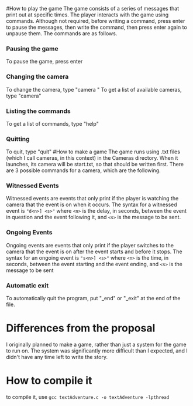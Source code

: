 #How to play the game
The game consists of a series of messages that print out at specific times. The player interacts with the game using commands. Although not required, before writing a command, press enter to pause the messages, then write the command, then press enter again to unpause them. The commands are as follows.
### Pausing the game
To pause the game, press enter
### Changing the camera
To change the camera, type "camera <name>"
To get a list of available cameras, type "camera"
### Listing the commands
To get a list of commands, type "help"
### Quitting
To quit, type "quit"
#How to make a game
The game runs using .txt files (which I call cameras, in this context) in the Cameras directory. When it launches, its camera will be start.txt, so that should be written first. There are 3 possible commands for a camera, which are the following.
### Witnessed Events
Witnessed events are events that only print if the player is watching the camera that the event is on when it occurs. The syntax for a witnessed event is `"d<n>] <s>"` where `<n>` is the delay, in seconds, between the event in question and the event following it, and `<s>` is the message to be sent.
### Ongoing Events
Ongoing events are events that only print if the player switches to the camera that the event is on after the event starts and before it stops. The syntax for an ongoing event is `"s<n>] <s>"` where `<n>` is the time, in seconds, between the event starting and the event ending, and `<s>` is the message to be sent
### Automatic exit
To automatically quit the program, put "_end" or "_exit" at the end of the file.
# Differences from the proposal
I originally planned to make a game, rather than just a system for the game to run on. The system was significantly more difficult than I expected, and I didn't have any time left to write the story.
# How to compile it
to compile it, use `gcc textAdventure.c -o textAdventure -lpthread`

